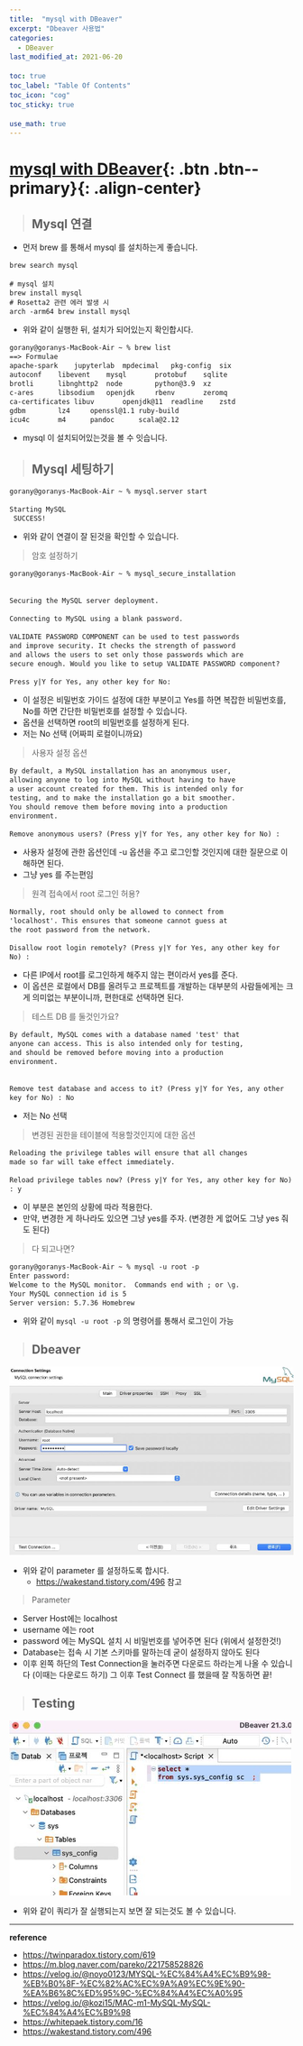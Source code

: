 ```yaml
---
title:  "mysql with DBeaver"
excerpt: "Dbeaver 사용법"
categories:
  - DBeaver
last_modified_at: 2021-06-20

toc: true
toc_label: "Table Of Contents"
toc_icon: "cog"
toc_sticky: true

use_math: true
---
```


# [mysql with DBeaver](#link){: .btn .btn--primary}{: .align-center}

> ## Mysql 연결

- 먼저 brew 를 통해서 mysql 를 설치하는게 좋습니다.

```
brew search mysql

# mysql 설치
brew install mysql
# Rosetta2 관련 에러 발생 시
arch -arm64 brew install mysql
```

- 위와 같이 실행한 뒤, 설치가 되어있는지 확인합시다.

```
gorany@goranys-MacBook-Air ~ % brew list
==> Formulae
apache-spark	jupyterlab	mpdecimal	pkg-config	six
autoconf	libevent	mysql		protobuf	sqlite
brotli		libnghttp2	node		python@3.9	xz
c-ares		libsodium	openjdk		rbenv		zeromq
ca-certificates	libuv		openjdk@11	readline	zstd
gdbm		lz4		openssl@1.1	ruby-build
icu4c		m4		pandoc		scala@2.12
```

- mysql 이 설치되어있는것을 볼 수 잇습니다.

> ## Mysql 세팅하기

```
gorany@goranys-MacBook-Air ~ % mysql.server start

Starting MySQL
 SUCCESS! 
```

- 위와 같이 연결이 잘 된것을 확인할 수 있습니다.

> 암호 설정하기

```
gorany@goranys-MacBook-Air ~ % mysql_secure_installation


Securing the MySQL server deployment.

Connecting to MySQL using a blank password.

VALIDATE PASSWORD COMPONENT can be used to test passwords
and improve security. It checks the strength of password
and allows the users to set only those passwords which are
secure enough. Would you like to setup VALIDATE PASSWORD component?

Press y|Y for Yes, any other key for No:
```

- 이 설정은 비밀번호 가이드 설정에 대한 부분이고 Yes를 하면 복잡한 비밀번호를, No를 하면 간단한 비밀번호를 설정할 수 있습니다.
- 옵션을 선택하면 root의 비밀번호를 설정하게 된다.
- 저는 No 선택 (어짜피 로컬이니까요)

> 사용자 설정 옵션

```
By default, a MySQL installation has an anonymous user,
allowing anyone to log into MySQL without having to have
a user account created for them. This is intended only for
testing, and to make the installation go a bit smoother.
You should remove them before moving into a production
environment.

Remove anonymous users? (Press y|Y for Yes, any other key for No) :
```

- 사용자 설정에 관한 옵션인데 -u 옵션을 주고 로그인할 것인지에 대한 질문으로 이해하면 된다.
- 그냥 yes 를 주는편임

> 원격 접속에서 root 로그인 허용? 

```
Normally, root should only be allowed to connect from
'localhost'. This ensures that someone cannot guess at
the root password from the network.

Disallow root login remotely? (Press y|Y for Yes, any other key for No) :
```

- 다른 IP에서 root를 로그인하게 해주지 않는 편이라서 yes를 준다.
- 이 옵션은 로컬에서 DB를 올려두고 프로젝트를 개발하는 대부분의 사람들에게는 크게 의미없는 부분이니까, 편한대로 선택하면 된다.

> 테스트 DB 를 둘것인가요? 

```
By default, MySQL comes with a database named 'test' that
anyone can access. This is also intended only for testing,
and should be removed before moving into a production
environment.


Remove test database and access to it? (Press y|Y for Yes, any other key for No) : No    
```

- 저는 No 선택 

> 변경된 권한을 테이블에 적용할것인지에 대한 옵션

```
Reloading the privilege tables will ensure that all changes
made so far will take effect immediately.

Reload privilege tables now? (Press y|Y for Yes, any other key for No) : y
```

- 이 부분은 본인의 상황에 따라 적용한다.
- 만약, 변경한 게 하나라도 있으면 그냥 yes를 주자. (변경한 게 없어도 그냥 yes 줘도 된다)

> 다 되고나면? 

```
gorany@goranys-MacBook-Air ~ % mysql -u root -p
Enter password: 
Welcome to the MySQL monitor.  Commands end with ; or \g.
Your MySQL connection id is 5
Server version: 5.7.36 Homebrew
```

- 위와 같이 `mysql -u root -p` 의 명령어를 통해서 로그인이 가능

> ## Dbeaver 

![jpg](/assets/images/Program/29_2.jpg)

- 위와 같이 parameter 를 설정하도록 합시다.
  - <https://wakestand.tistory.com/496> 참고

> Parameter

- Server Host에는 localhost
- username 에는 root
- password 에는 MySQL 설치 시 비밀번호를 넣어주면 된다 (위에서 설정한것!)
- Database는 접속 시 기본 스키마를 말하는데 굳이 설정하지 않아도 된다
- 이후 왼쪽 하단의 Test Connection을 눌러주면 다운로드 하라는게 나올 수 있습니다 (이때는 다운로드 하기) 그 이후 Test Connect 를 했을때 잘 작동하면 끝! 

> ## Testing

![jpg](/assets/images/Program/29_3.jpg)

- 위와 같이 쿼리가 잘 실행되는지 보면 잘 되는것도 볼 수 있습니다.

---

**reference**

- <https://twinparadox.tistory.com/619>
- <https://m.blog.naver.com/pareko/221758528826>
- <https://velog.io/@noyo0123/MYSQL-%EC%84%A4%EC%B9%98-%EB%B0%8F-%EC%82%AC%EC%9A%A9%EC%9E%90-%EA%B6%8C%ED%95%9C-%EC%84%A4%EC%A0%95>
- <https://velog.io/@kozi15/MAC-m1-MySQL-MySQL-%EC%84%A4%EC%B9%98>
- <https://whitepaek.tistory.com/16>
- <https://wakestand.tistory.com/496>



